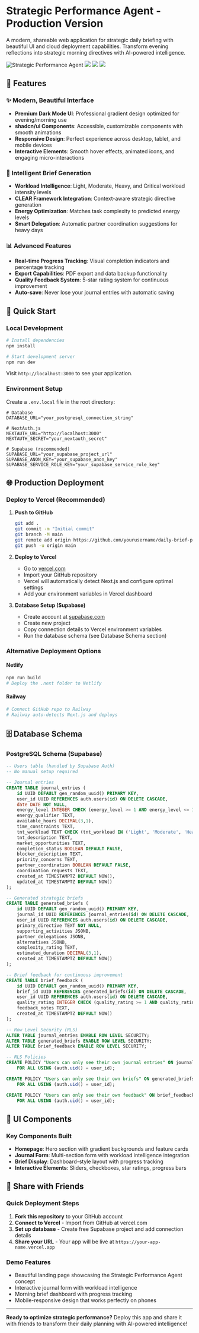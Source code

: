 # Strategic Performance Agent - Production Version

A modern, shareable web application for strategic daily briefing with beautiful UI and cloud deployment capabilities. Transform evening reflections into strategic morning directives with AI-powered intelligence.

![Strategic Performance Agent](https://img.shields.io/badge/Built%20with-Next.js%2014-black?logo=next.js) ![](https://img.shields.io/badge/UI-shadcn%2Fui-blue) ![](https://img.shields.io/badge/Styling-Tailwind%20CSS-38B2AC?logo=tailwind-css) ![](https://img.shields.io/badge/Deploy-Vercel-black?logo=vercel)

## 🌟 Features

### ✨ Modern, Beautiful Interface
- **Premium Dark Mode UI**: Professional gradient design optimized for evening/morning use
- **shadcn/ui Components**: Accessible, customizable components with smooth animations
- **Responsive Design**: Perfect experience across desktop, tablet, and mobile devices
- **Interactive Elements**: Smooth hover effects, animated icons, and engaging micro-interactions

### 🧠 Intelligent Brief Generation
- **Workload Intelligence**: Light, Moderate, Heavy, and Critical workload intensity levels
- **CLEAR Framework Integration**: Context-aware strategic directive generation
- **Energy Optimization**: Matches task complexity to predicted energy levels
- **Smart Delegation**: Automatic partner coordination suggestions for heavy days

### 📊 Advanced Features
- **Real-time Progress Tracking**: Visual completion indicators and percentage tracking
- **Export Capabilities**: PDF export and data backup functionality
- **Quality Feedback System**: 5-star rating system for continuous improvement
- **Auto-save**: Never lose your journal entries with automatic saving

## 🚀 Quick Start

### Local Development

```bash
# Install dependencies
npm install

# Start development server
npm run dev
```

Visit `http://localhost:3000` to see your application.

### Environment Setup

Create a `.env.local` file in the root directory:

```env
# Database
DATABASE_URL="your_postgresql_connection_string"

# NextAuth.js
NEXTAUTH_URL="http://localhost:3000"
NEXTAUTH_SECRET="your_nextauth_secret"

# Supabase (recommended)
SUPABASE_URL="your_supabase_project_url"
SUPABASE_ANON_KEY="your_supabase_anon_key"
SUPABASE_SERVICE_ROLE_KEY="your_supabase_service_role_key"
```

## 🌐 Production Deployment

### Deploy to Vercel (Recommended)

1. **Push to GitHub**
   ```bash
   git add .
   git commit -m "Initial commit"
   git branch -M main
   git remote add origin https://github.com/yourusername/daily-brief-pro.git
   git push -u origin main
   ```

2. **Deploy to Vercel**
   - Go to [vercel.com](https://vercel.com)
   - Import your GitHub repository
   - Vercel will automatically detect Next.js and configure optimal settings
   - Add your environment variables in Vercel dashboard

3. **Database Setup (Supabase)**
   - Create account at [supabase.com](https://supabase.com)
   - Create new project
   - Copy connection details to Vercel environment variables
   - Run the database schema (see Database Schema section)

### Alternative Deployment Options

#### Netlify
```bash
npm run build
# Deploy the .next folder to Netlify
```

#### Railway
```bash
# Connect GitHub repo to Railway
# Railway auto-detects Next.js and deploys
```

## 🗄️ Database Schema

### PostgreSQL Schema (Supabase)

```sql
-- Users table (handled by Supabase Auth)
-- No manual setup required

-- Journal entries
CREATE TABLE journal_entries (
    id UUID DEFAULT gen_random_uuid() PRIMARY KEY,
    user_id UUID REFERENCES auth.users(id) ON DELETE CASCADE,
    date DATE NOT NULL,
    energy_level INTEGER CHECK (energy_level >= 1 AND energy_level <= 10),
    energy_qualifier TEXT,
    available_hours DECIMAL(3,1),
    time_constraints TEXT,
    tnt_workload TEXT CHECK (tnt_workload IN ('Light', 'Moderate', 'Heavy', 'Critical')),
    tnt_description TEXT,
    market_opportunities TEXT,
    completion_status BOOLEAN DEFAULT FALSE,
    blocker_description TEXT,
    priority_concerns TEXT,
    partner_coordination BOOLEAN DEFAULT FALSE,
    coordination_requests TEXT,
    created_at TIMESTAMPTZ DEFAULT NOW(),
    updated_at TIMESTAMPTZ DEFAULT NOW()
);

-- Generated strategic briefs
CREATE TABLE generated_briefs (
    id UUID DEFAULT gen_random_uuid() PRIMARY KEY,
    journal_id UUID REFERENCES journal_entries(id) ON DELETE CASCADE,
    user_id UUID REFERENCES auth.users(id) ON DELETE CASCADE,
    primary_directive TEXT NOT NULL,
    supporting_activities JSONB,
    partner_delegations JSONB,
    alternatives JSONB,
    complexity_rating TEXT,
    estimated_duration DECIMAL(3,1),
    created_at TIMESTAMPTZ DEFAULT NOW()
);

-- Brief feedback for continuous improvement
CREATE TABLE brief_feedback (
    id UUID DEFAULT gen_random_uuid() PRIMARY KEY,
    brief_id UUID REFERENCES generated_briefs(id) ON DELETE CASCADE,
    user_id UUID REFERENCES auth.users(id) ON DELETE CASCADE,
    quality_rating INTEGER CHECK (quality_rating >= 1 AND quality_rating <= 5),
    feedback_notes TEXT,
    created_at TIMESTAMPTZ DEFAULT NOW()
);

-- Row Level Security (RLS)
ALTER TABLE journal_entries ENABLE ROW LEVEL SECURITY;
ALTER TABLE generated_briefs ENABLE ROW LEVEL SECURITY;
ALTER TABLE brief_feedback ENABLE ROW LEVEL SECURITY;

-- RLS Policies
CREATE POLICY "Users can only see their own journal entries" ON journal_entries
    FOR ALL USING (auth.uid() = user_id);

CREATE POLICY "Users can only see their own briefs" ON generated_briefs
    FOR ALL USING (auth.uid() = user_id);

CREATE POLICY "Users can only see their own feedback" ON brief_feedback
    FOR ALL USING (auth.uid() = user_id);
```

## 🎨 UI Components

### Key Components Built

- **Homepage**: Hero section with gradient backgrounds and feature cards
- **Journal Form**: Multi-section form with workload intelligence integration
- **Brief Display**: Dashboard-style layout with progress tracking
- **Interactive Elements**: Sliders, checkboxes, star ratings, progress bars

## 🚀 Share with Friends

### Quick Deployment Steps
1. **Fork this repository** to your GitHub account
2. **Connect to Vercel** - Import from GitHub at vercel.com
3. **Set up database** - Create free Supabase project and add connection details
4. **Share your URL** - Your app will be live at `https://your-app-name.vercel.app`

### Demo Features
- Beautiful landing page showcasing the Strategic Performance Agent concept
- Interactive journal form with workload intelligence
- Morning brief dashboard with progress tracking
- Mobile-responsive design that works perfectly on phones

---

**Ready to optimize strategic performance?** Deploy this app and share it with friends to transform their daily planning with AI-powered intelligence!
